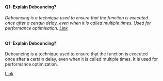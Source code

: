 #### Q1: Explain Debouncing?

###### Debouncing is a technique used to ensure that the function is executed once after a certain delay, even when it is called multiple times. Used for performance optimisation. [Link](https://codesandbox.io/p/sandbox/debouncing-js-4nqknj?file=%2Fsrc%2Findex.html)

#### Q1: Explain Debouncing?

Debouncing is a technique used to ensure that the function is executed once after a certain delay, even when it is called multiple times. It is used for performance optimization. 

<a href="https://codesandbox.io/p/sandbox/debouncing-js-4nqknj?file=%2Fsrc%2Findex.html" onclick="window.open(this.href); return false;">Link</a>

